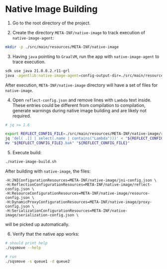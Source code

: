 # Native Image Building

1. Go to the root directory of the project.

2. Create the directory `META-INF/native-image` to track execution of `native-image-agent`:

```bash
mkdir -p ./src/main/resources/META-INF/native-image
```

3. Having `java` pointing to `GraalVM`, run the app with `native-image-agent` to trace execution.

```bash
sdk use java 21.0.0.2.r11-grl
java -agentlib:native-image-agent=config-output-dir=./src/main/resources/META-INF/native-image -jar ./target/sqsmove.jar -s queue1 -d queue2
```

After execution, `META-INF/native-image` directory will have a set of files for `native-image`.

4. Open `reflect-config.json` and remove lines with `Lambda` text inside.
   These entries could be different from compilation to compilation, generate warnings during native image building and are likely not required.

```bash
# jq >= 1.6

export REFLECT_CONFIG_FILE=./src/main/resources/META-INF/native-image/reflect-config.json
jq 'del( .[] | select(.name | contains("Lambda")))' < "${REFLECT_CONFIG_FILE}" > "${REFLECT_CONFIG_FILE}.bak"
mv "${REFLECT_CONFIG_FILE}.bak" "${REFLECT_CONFIG_FILE}"
```

5. Execute build:

```bash
./native-image-build.sh
```

After building with `native-image`, the files:

```
-H:JNIConfigurationResources=META-INF/native-image/jni-config.json \
-H:ReflectionConfigurationResources=META-INF/native-image/reflect-config.json \
-H:ResourceConfigurationResources=META-INF/native-image/resource-config.json \
-H:DynamicProxyConfigurationResources=META-INF/native-image/proxy-config.json \
-H:SerializationConfigurationResources=META-INF/native-image/serialization-config.json \
```

will be picked up automatically.

6. Verify that the native app works:

```bash
# should print help
./sqsmove --help

# run
./sqsmove -s queue1 -d queue2
```
